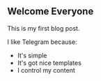 [title: Hello World]:/
[date: 2013-04-07]:/

## Welcome Everyone

This is my first blog post.

I like Telegram because:

* It's simple
* It's got nice templates
* I control my content